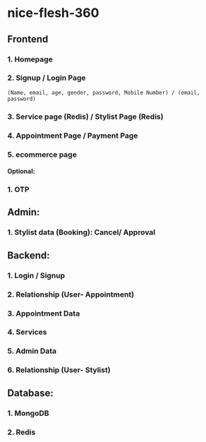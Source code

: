 # nice-flesh-360

## Frontend
### 1. Homepage
### 2. Signup / Login Page
    (Name, email, age, gender, password, Mobile Number) / (email, password)
### 3. Service page (Redis) / Stylist Page (Redis)
### 4. Appointment Page / Payment Page
### 5. ecommerce page

#### Optional: 
### 1. OTP

## Admin:
### 1. Stylist data (Booking): Cancel/ Approval

## Backend:
### 1. Login / Signup
### 2. Relationship (User- Appointment)
### 3. Appointment Data 
### 4. Services
### 5. Admin Data
### 6. Relationship (User- Stylist)


## Database:
### 1. MongoDB
### 2. Redis

